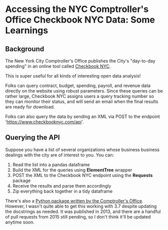 # Accessing the NYC Comptroller's Office Checkbook NYC Data: Some Learnings

## Background
The New York City Comptroller's Office publishes the City's "day-to-day spending" in an online tool called [Checkbook NYC](https://www.checkbooknyc.com/spending_landing/yeartype/B/year/120).

This is super useful for all kinds of interesting open data analysis!

Folks can query contract, budget, spending, payroll, and revenue data directly on the website using robust parameters. Since these queries can be rather large, Checkbook NYC assigns users a query tracking number so they can monitor their status, and will send an email when the final results are ready for download.

Folks can also query the data by sending an XML via POST to the endpoint 'https://www.checkbooknyc.com/api'.

## Querying the API
Suppose you have a list of several organizations whose business business dealings with the city are of interest to you. You can:

1. Read the list into a pandas dataframe
2. Build the XML for the queries using **ElementTree** wrapper
3. POST the XML to the Checkbook NYC endpoint using the **Requests** package
4. Receive the results and parse them accordingly
5. Zip everything back together in a tidy dataframe

There's also a [Python package written by the Comptroller's Office](https://github.com/CityOfNewYork/Comptrollers-Checkbook). However, I wasn't quite able to get this working with 3.7 despite updating the docstrings as needed. It was published in 2013, and there are a handful of pull requests from 2015 still pending, so I don't think it'll be updated anytime soon.
